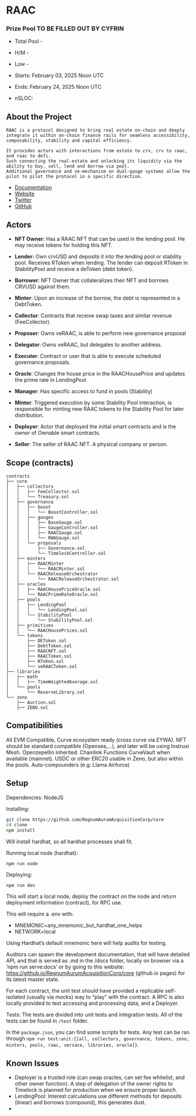 # RAAC


### Prize Pool TO BE FILLED OUT BY CYFRIN

- Total Pool -
- H/M -
- Low -

- Starts: February 03, 2025 Noon UTC
- Ends: February 24, 2025 Noon UTC

- nSLOC:

[//]: # (contest-details-open)

## About the Project

```
RAAC is a protocol designed to bring real estate on-chain and deeply integrate it within on-chain finance rails for seamless accessibility, composability, stability and capital efficiency.

It provides actors with interactions from estate to crv, crv to raac, and raac to defi.
Such connecting the real-estate and unlocking its liquidity via the ability to buy, sell, lend and borrow via pool.
Additional governance and ve-mechanism on dual-gauge systems allow the pilot to pilot the protocol in a specific direction.

```

- [Documentation](docs.raac.io)
- [Website](www.raac.io)
- [Twitter](www.twitter.com/RegnumAurum)
- [GitHub](www.github.com/RegnumAurumAcquisitionCorp)


## Actors

- **NFT Owner**: Has a RAAC NFT that can be used in the lending pool. He may receive tokens for holding this NFT.

- **Lender:** Own crvUSD and deposits it into the lending pool or stability pool. Receives RToken when lending. The lender can deposit RToken in StabilityPool and receive a deToken (debt token).
- **Borrower**: NFT Owner that collateralizes their NFT and borrows CRVUSD against them.
- **Minter**: Upon an increase of the borrow, the debt is represented in a DebtToken.
- **Collector**: Contracts that receive swap taxes and similar revenue (FeeCollector).
- **Proposer**: Owns veRAAC, is able to perform new governance proposal
- **Delegator**: Owns veRAAC, but delegates to another address.
- **Executer**: Contract or user that is able to execute scheduled governance proposals.
- **Oracle**: Changes the house price in the RAACHousePrice and updates the prime rate in LendingPool
- **Manager**: Has specific access to fund in pools (Stability)
- **Minter**: Triggered execution by some Stability Pool interaction, is responsible for minting new RAAC tokens to the Stability Pool for later distribution.
- **Deployer**: Actor that deployed the initial smart contracts and is the *owner* of Ownable smart contracts.
- **Seller**: The seller of RAAC NFT. A physical company or person.

[//]: # (contest-details-close)

[//]: # (scope-open)

## Scope (contracts)


```
contracts
├── core
│   ├── collectors
│   │   ├── FeeCollector.sol
│   │   └── Treasury.sol
│   ├── governance
│   │   ├── boost
│   │   │   └── BoostController.sol
│   │   ├── gauges
│   │   │   ├── BaseGauge.sol
│   │   │   ├── GaugeController.sol
│   │   │   ├── RAACGauge.sol
│   │   │   └── RWAGauge.sol
│   │   └── proposals
│   │       ├── Governance.sol
│   │       └── TimelockController.sol
│   ├── minters
│   │   ├── RAACMinter
│   │   │   └── RAACMinter.sol
│   │   └── RAACReleaseOrchestrator
│   │       └── RAACReleaseOrchestrator.sol
│   ├── oracles
│   │   ├── RAACHousePriceOracle.sol
│   │   └── RAACPrimeRateOracle.sol
│   ├── pools
│   │   ├── LendingPool
│   │   │   └── LendingPool.sol
│   │   └── StabilityPool
│   │       └── StabilityPool.sol
│   ├── primitives
│   │   └── RAACHousePrices.sol
│   └── tokens
│       ├── DEToken.sol
│       ├── DebtToken.sol
│       ├── RAACNFT.sol
│       ├── RAACToken.sol
│       ├── RToken.sol
│       └── veRAACToken.sol
├── libraries
│   ├── math
│   │   ├── TimeWeightedAverage.sol
│   └── pools
│       └── ReserveLibrary.sol
└── zeno
    ├── Auction.sol
    ├── ZENO.sol
```

## Compatibilities

All EVM Compatible, Curve ecosystem ready (cross curve via EYWA).
NFT should be standard compatible (Opensea,...), and later will be using Instruxi Mesh.
Openzepellin inherited.
Chainlink Functions
CurveVault when available (mainnet).
USDC or other ERC20 usable in Zeno, but also within the pools.
Auto-compounders (e.g: Llama Airforce)

[//]: # (scope-close)

[//]: # (getting-started-open)

## Setup

Dependencies: NodeJS

Installing:
```bash
git clone https://github.com/RegnumAurumAcquisitionCorp/core
cd clone
npm install
```

Will install hardhat, so all hardhat processes shall fit.

Running local node (hardhat):
```
npm run node
```


Deploying:
```
npm run dev
```

This will start a local node, deploy the contract on the node and return deployment information (contract), for RPC use.

This will require a .env with:
- MNEMONIC=any_mnemonic_but_hardhat_one_helps
- NETWORK=local

Using Hardhat’s default mnemonic here will help audits for testing.

Auditors can spawn the development documentation, that will have detailed API, and that is served as .md in the /docs folder, locally on browser via a ‘npm run serve:docs’ or by going to this website: https://github.io/RegnumAurumAcquisitionCorp/core (github.io pages) for its latest master state.

For each contract, the unit test should have provided a replicable self-isolated (usually via mocks) way to “play” with the contract. A RPC is also locally provided to test accessing and processing data, and a Deployer.

Tests:
The tests are divided into unit tests and integration tests. All of the tests can be found in `/test` folder.

In the `package.json`, you can find some scripts for tests.
Any test can be ran through `npm run test:unit:{[all, collectors, governance, tokens, zeno, minters, pools, raac, versace, libraries, oracle]}`.

[//]: # (getting-started-close)

[//]: # (known-issues-open)

## Known Issues

- Deployer is a trusted role (can swap oracles, can set fee whitelist, and other owner function).
A step of delegation of the owner rights to Timelock is planned for production when we ensure proper launch.
- LendingPool: Interest calculations use different methods for deposits (linear) and borrows (compound), this generates dust.
- 
[//]: # (known-issues-close)

